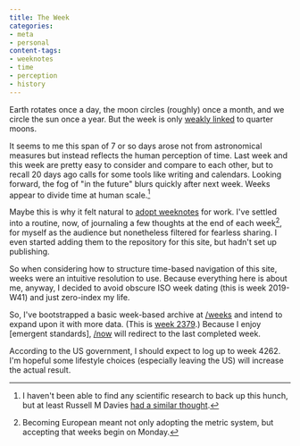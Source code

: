 ```yaml
---
title: The Week
categories:
- meta
- personal
content-tags:
- weeknotes
- time
- perception
- history
---
```


Earth rotates once a day, the moon circles (roughly) once a month, and we circle the sun once a year. But the week is only [weakly linked](https://en.wikipedia.org/wiki/Week#History) to quarter moons.

It seems to me this span of 7 or so days arose not from astronomical measures but instead reflects the human perception of time. Last week and this week are pretty easy to consider and compare to each other, but to recall 20 days ago calls for some tools like writing and calendars. Looking forward, the fog of "in the future" blurs quickly after next week. Weeks appear to divide time at human scale.[^davies]

[^davies]: I haven't been able to find any scientific research to back up this hunch, but at least Russell M Davies [had a similar thought](http://web.archive.org/web/20110104083044/http://www.wired.co.uk/magazine/archive/2010/06/start/russell-m-davies-on-the-structure-of-time).

Maybe this is why it felt natural to [adopt weeknotes](/2016/01/18/week-146.html) for work. I've settled into a routine, now, of journaling a few thoughts at the end of each week[^iso], for myself as the audience but nonetheless filtered for fearless sharing. I even started adding them to the repository for this site, but hadn't set up publishing.

[^iso]: Becoming European meant not only adopting the metric system, but accepting that weeks begin on Monday.

So when considering how to structure time-based navigation of this site, weeks were an intuitive resolution to use. 
Because everything here is about me, anyway, I decided to avoid  obscure ISO week dating (this is week 2019-W41) and just zero-index my life.

So, I've bootstrapped a basic week-based archive at [/weeks](/weeks/) and intend to expand upon it with more data. (This is [week 2379](/weeks/2379/).) Because I enjoy [emergent standards], [/now](/now) will redirect to the last completed week.

According to the US government, I should expect to log up to week 4262. I'm hopeful some lifestyle choices (especially leaving the US) will increase the actual result.
